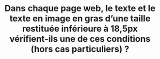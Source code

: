---
title: Dans chaque page web, le texte et le texte en image en gras d’une taille restituée inférieure à 18,5px vérifient-ils une de ces conditions (hors cas particuliers) ?
steps:
- Le rapport de [contraste](#contraste) entre le texte et son arrière-plan est de 4.5:1, au moins ;
- Un mécanisme permet à l’utilisateur d’afficher le texte avec un rapport de [contraste](#contraste) de 4.5:1, au moins.
---